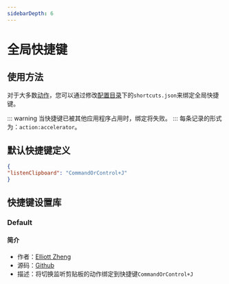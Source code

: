 ```yaml
---
sidebarDepth: 6
---
```

# 全局快捷键
## 使用方法
对于大多数[动作](#动作系统)，您可以通过修改[配置目录](/guide/questions.html#copytranslator%E7%9A%84%E9%85%8D%E7%BD%AE%E7%9B%AE%E5%BD%95%E5%9C%A8%E5%93%AA%E9%87%8C)下的`shortcuts.json`来绑定全局快捷键。

::: warning
当快捷键已被其他应用程序占用时，绑定将失败。
:::
每条记录的形式为：`action:accelerator`。

## 默认快捷键定义
```json
{
"listenClipboard": "CommandOrControl+J"
}
```

## 快捷键设置库

### Default
#### 简介
- 作者：[Elliott Zheng](https://github.com/elliottzheng)
- 源码：[Github](https://github.com/CopyTranslator/CopyTranslator/blob/4edc7970231246832e3415cf9d8450ff070b1b1d/src/shortcuts.json)
- 描述：将切换监听剪贴板的动作绑定到快捷键`CommandOrControl+J`



